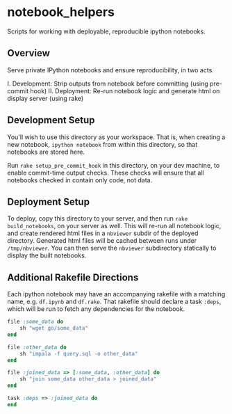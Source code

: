 notebook_helpers
============

Scripts for working with deployable, reproducible ipython notebooks.

## Overview

Serve private IPython notebooks and ensure reproducibility, in two acts.

I. Development: Strip outputs from notebook before committing (using pre-commit hook)
II. Deployment: Re-run notebook logic and generate html on display server (using rake)

## Development Setup

You'll wish to use this directory as your workspace. That is, when creating a new notebook,
`ipython notebook` from within this directory, so that notebooks are stored here.

Run `rake setup_pre_commit_hook` in this directory, on your dev machine, to enable commit-time
output checks. These checks will ensure that all notebooks checked in contain only code, not data.

## Deployment Setup

To deploy, copy this directory to your server, and then run `rake build_notebooks`, on your server
as well. This will re-run all notebook logic, and create rendered html files in a `nbviewer` subdir
of the deployed directory. Generated html files will be cached between runs under `/tmp/nbviewer`.
You can then serve the `nbviewer` subdirectory statically to display the built notebooks.

## Additional Rakefile Directions

Each ipython notebook may have an accompanying rakefile with a matching name,
e.g. `df.ipynb` and `df.rake`. That rakefile should declare a task `:deps`, which
will be run to fetch any dependencies for the notebook.

```ruby
file :some_data do
    sh "wget go/some_data"
end

file :other_data do
    sh "impala -f query.sql -o other_data"
end

file :joined_data => [:some_data, :other_data] do
    sh "join some_data other_data > joined_data"
end

task :deps => :joined_data do
end
```
